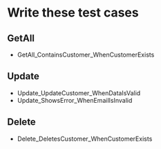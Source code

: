 # Write these test cases

## GetAll
- GetAll_ContainsCustomer_WhenCustomerExists

## Update
- Update_UpdateCustomer_WhenDataIsValid
- Update_ShowsError_WhenEmailIsInvalid

## Delete
- Delete_DeletesCustomer_WhenCustomerExists
